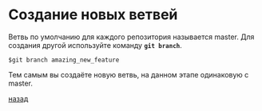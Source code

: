 # Создание новых ветвей

Ветвь по умолчанию для каждого репозитория называется master. Для создания другой используйте команду **`git branch`**.

```text
$git branch amazing_new_feature
```

Тем самым вы создаёте новую ветвь, на данном этапе одинаковую с master.

[назад](README.md)
